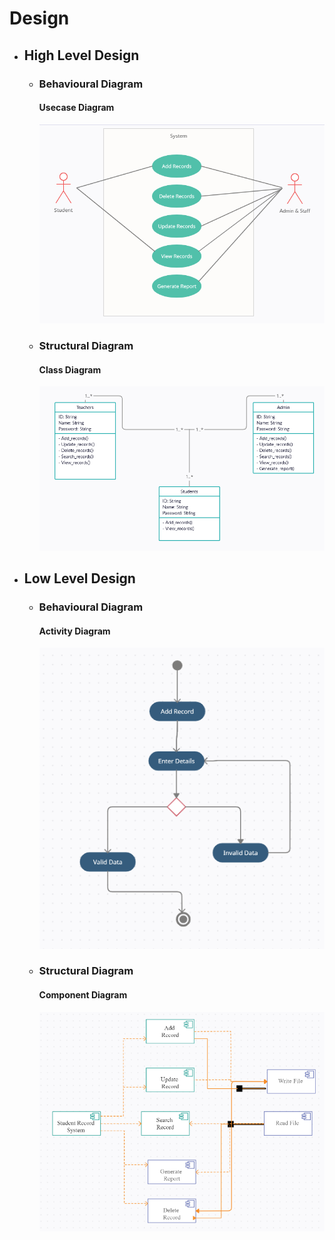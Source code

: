 # Design
* ## High Level Design 
  *  ### Behavioural Diagram
     #### Usecase Diagram
     ![UsecaseDiagram](https://github.com/thesingh07/259733-Mini-Project/blob/master/2_Architecture/behavior%20Diagrams/Usecase.png)

  *  ### Structural Diagram
     #### Class Diagram 
     ![ClassDiagram](https://github.com/thesingh07/259733-Mini-Project/blob/master/2_Architecture/structure%20Diagrams/class.png)

* ## Low Level Design 
  *  ### Behavioural Diagram
     #### Activity Diagram
     ![ActivityDiagram](https://github.com/thesingh07/259733-Mini-Project/blob/master/2_Architecture/behavior%20Diagrams/Activity.png)

  *  ### Structural Diagram
     #### Component Diagram  
     ![ComponentDiagram](https://github.com/thesingh07/259733-Mini-Project/blob/master/2_Architecture/structure%20Diagrams/component.png)
	
